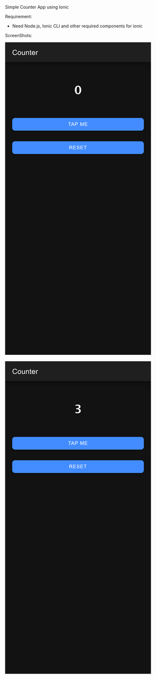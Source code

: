 Simple Counter App using Ionic

Requirement:
 - Need Node.js, Ionic CLI and other required components for ionic

ScreenShots:
<html>
<img src="img\Screen Shot 2023-11-08 at 21.46.06.png" width:"250" height:"400">
<br>
<br>
<img src="img\Screen Shot 2023-11-08 at 21.46.12.png" width:"250">
</html>



